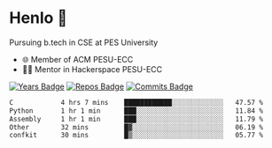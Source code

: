 
# Henlo 🌊

Pursuing b.tech in CSE at PES University

 - 🌐 Member of ACM PESU-ECC
 - 👨‍💻 Mentor in Hackerspace PESU-ECC

 [![Years Badge](https://badges.pufler.dev/years/bwaklog)](https://badges.pufler.dev) 
 [![Repos Badge](https://badges.pufler.dev/repos/bwaklog)](https://badges.pufler.dev)
 [![Commits Badge](https://badges.pufler.dev/commits/monthly/bwaklog)](https://badges.pufler.dev)

<!--START_SECTION:waka-->

```txt
C            4 hrs 7 mins    ████████████░░░░░░░░░░░░░   47.57 %
Python       1 hr 1 min      ███░░░░░░░░░░░░░░░░░░░░░░   11.84 %
Assembly     1 hr 1 min      ███░░░░░░░░░░░░░░░░░░░░░░   11.79 %
Other        32 mins         █▓░░░░░░░░░░░░░░░░░░░░░░░   06.19 %
confkit      30 mins         █▒░░░░░░░░░░░░░░░░░░░░░░░   05.77 %
```

<!--END_SECTION:waka-->
